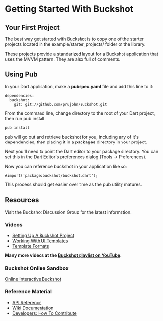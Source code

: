 # Getting Started With Buckshot #

## Your First Project ##
The best way get started with Buckshot is to copy one of the starter projects
located in the example/starter_projects/ folder of the library. 

These projects provide a standarized layout for a Buckshot application that uses
the MVVM pattern.  They are also full of comments.


## Using Pub ##
In your Dart application, make a **pubspec.yaml** file and add this line to it:

    dependencies:
      buckshot:
        git: git://github.com/prujohn/Buckshot.git
        
From the command line, change directory to the root of your Dart project, then run pub install

    pub install
    
pub will go out and retrieve buckshot for you, including any of it's dependencies, then placing it in a **packages** directory in your project.

Next you'll need to point the Dart editor to your package directory.  You can set this in the Dart Editor's preferences dialog (Tools -> Preferences).

Now you can reference buckshot in your application like so:

    #import('package:buckshot/buckshot.dart');
    
This process should get easier over time as the pub utility matures.


## Resources ##
Visit the [Buckshot Discussion Group](https://groups.google.com/forum/#!forum/buckshot-ui) for the latest information.

### Videos ###
* [Setting Up A Buckshot Project](http://www.youtube.com/watch?v=9YXeNalVeGA)
* [Working With UI Templates](http://www.youtube.com/watch?v=LOacOkmd9FI)
* [Template Formats](http://www.youtube.com/watch?v=z5kRiTy0obI)

**Many more videos at the [Buckshot playlist on YouTube](http://www.youtube.com/playlist?list=PLE04C8698A5FD2E9E&feature=view_all).**

### Buckshot Online Sandbox ###
[Online Interactive Buckshot](http://www.buckshotui.org/sandbox/)

### Reference Material ###
* [API Reference](http://www.buckshotui.org/docs/)
* [Wiki Documentation](https://github.com/prujohn/Buckshot/wiki/_pages)
* [Developers: How To Contribute](https://github.com/prujohn/Buckshot/wiki/How-To-Contribute)

